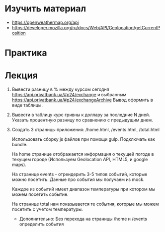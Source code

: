 # Изучить материал
+ https://openweathermap.org/api
+ https://developer.mozilla.org/ru/docs/Web/API/Geolocation/getCurrentPosition

# Практика

# Лекция

1) Вывести разницу в % между курсом сегодня https://api.privatbank.ua/#p24/exchange и выбранным https://api.privatbank.ua/#p24/exchangeArchive
    Вывод оформить в виде таблицы.

2) Вывести в таблицу курс гривны к доллару за последние N дней.
    Указать процентную разницу по сравнению с предыдущим днем.
    
3) Создать 3 страницы приложения: /home.html, /events.html, /total.html

    Использовать сборку js файлов при помощи gulp. Подключать как bundle.
    
    На home странице отображается информация о текущей погоде в текущем городе (Используем Geolocation API, HTML5, и google maps).
    
    На странице events - отрендерить 3-5 типов событий, которые можно посетить. Данные про события мы получаем из mock.
    
    Каждое из событий имеет диапазон температуры при котором мы можем посетить событие.
    
    На странице total нам показывается те события, которые мы можем посетить с учетом температуры.
    
    * Дополнительно: Без перехода на страницы /home и /events определить события
    
